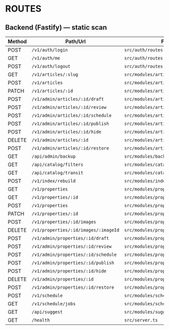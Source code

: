 # ROUTES

## Backend (Fastify) — static scan

| Method | Path/Url | File |
|---|---|---|
| POST | `/v1/auth/login` | `src/auth/routes.ts` |
| GET | `/v1/auth/me` | `src/auth/routes.ts` |
| POST | `/v1/auth/logout` | `src/auth/routes.ts` |
| GET | `/v1/articles/:slug` | `src/modules/articles/routes.ts` |
| POST | `/v1/articles` | `src/modules/articles/routes.ts` |
| PATCH | `/v1/articles/:id` | `src/modules/articles/routes.ts` |
| POST | `/v1/admin/articles/:id/draft` | `src/modules/articles/routes.ts` |
| POST | `/v1/admin/articles/:id/review` | `src/modules/articles/routes.ts` |
| POST | `/v1/admin/articles/:id/schedule` | `src/modules/articles/routes.ts` |
| POST | `/v1/admin/articles/:id/publish` | `src/modules/articles/routes.ts` |
| POST | `/v1/admin/articles/:id/hide` | `src/modules/articles/routes.ts` |
| DELETE | `/v1/admin/articles/:id` | `src/modules/articles/routes.ts` |
| POST | `/v1/admin/articles/:id/restore` | `src/modules/articles/routes.ts` |
| GET | `/api/admin/backup` | `src/modules/backup/routes.ts` |
| GET | `/api/catalog/filters` | `src/modules/catalog/routes.ts` |
| GET | `/api/catalog/transit` | `src/modules/catalog/routes.ts` |
| POST | `/v1/index/rebuild` | `src/modules/index/routes.ts` |
| GET | `/v1/properties` | `src/modules/properties/routes.ts` |
| GET | `/v1/properties/:id` | `src/modules/properties/routes.ts` |
| POST | `/v1/properties` | `src/modules/properties/routes.ts` |
| PATCH | `/v1/properties/:id` | `src/modules/properties/routes.ts` |
| POST | `/v1/properties/:id/images` | `src/modules/properties/routes.ts` |
| DELETE | `/v1/properties/:id/images/:imageId` | `src/modules/properties/routes.ts` |
| POST | `/v1/admin/properties/:id/draft` | `src/modules/properties/routes.ts` |
| POST | `/v1/admin/properties/:id/review` | `src/modules/properties/routes.ts` |
| POST | `/v1/admin/properties/:id/schedule` | `src/modules/properties/routes.ts` |
| POST | `/v1/admin/properties/:id/publish` | `src/modules/properties/routes.ts` |
| POST | `/v1/admin/properties/:id/hide` | `src/modules/properties/routes.ts` |
| DELETE | `/v1/admin/properties/:id` | `src/modules/properties/routes.ts` |
| POST | `/v1/admin/properties/:id/restore` | `src/modules/properties/routes.ts` |
| POST | `/v1/schedule` | `src/modules/scheduler/routes.ts` |
| GET | `/v1/schedule/jobs` | `src/modules/scheduler/routes.ts` |
| GET | `/api/suggest` | `src/modules/suggest/routes.ts` |
| GET | `/health` | `src/server.ts` |